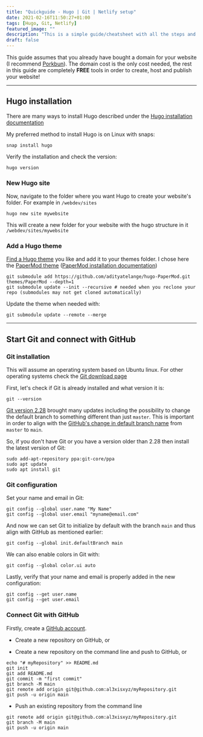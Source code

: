 ```yaml
---
title: "Quickguide - Hugo | Git | Netlify setup"
date: 2021-02-16T11:50:27+01:00
tags: [Hugo, Git, Netlify]
featured_image: ""
description: "This is a simple guide/cheatsheet with all the steps and commands to take you from nothing to a FREE published website with Hugo, GitHub and Netlify!"
draft: false
---
```


This guide assumes that you already have bought a domain for your website (I recommend [Porkbun](https://porkbun.com/products/domains)). The domain cost is the only cost needed, the rest in this guide are completely **FREE** tools in order to create, host and publish your website!

---

## Hugo installation

There are many ways to install Hugo described under the [Hugo installation documentation](https://gohugo.io/getting-started/installing)

My preferred method to install Hugo is on Linux with snaps:
```
snap install hugo
```

Verify the installation and check the version:
```
hugo version
```

### New Hugo site

Now, navigate to the folder where you want Hugo to create your website's folder. For example in `/webdev/sites`
```
hugo new site mywebsite
```

This will create a new folder for your website with the hugo structure in it `/webdev/sites/mywebsite`

### Add a Hugo theme

[Find a Hugo theme](https://themes.gohugo.io) you like and add it to your themes folder. I chose here the [PaperMod theme](https://themes.gohugo.io/hugo-papermod/) ([PaperMod installation documentation](https://github.com/adityatelange/hugo-PaperMod/wiki/Installation))

```
git submodule add https://github.com/adityatelange/hugo-PaperMod.git themes/PaperMod --depth=1
git submodule update --init --recursive # needed when you reclone your repo (submodules may not get cloned automatically)
```

Update the theme when needed with:

```
git submodule update --remote --merge
```

---

## Start Git and connect with GitHub

### Git installation

This will assume an operating system based on Ubuntu linux. For other operating systems check the [Git download page](https://git-scm.com/downloads)

First, let's check if Git is already installed and what version it is:
```
git --version
```

[Git version 2.28](https://github.blog/2020-07-27-highlights-from-git-2-28/) brought many updates including the possibility to change the default branch to something different than just `master`. This is important in order to align with the [GitHub's change in default branch name](https://github.com/github/renaming) from `master` to `main`. 

So, if you don't have Git or you have a version older than 2.28 then install the latest version of Git:

```
sudo add-apt-repository ppa:git-core/ppa
sudo apt update
sudo apt install git
```

### Git configuration

Set your name and email in Git:
```
git config --global user.name "My Name"
git config --global user.email "myname@email.com"
```

And now we can set Git to initialize by default with the branch `main` and thus align with GitHub as mentioned earlier:
```
git config --global init.defaultBranch main
```

We can also enable colors in Git with:
```
git config --global color.ui auto
```

Lastly, verify that your name and email is properly added in the new configuration:
```
git config --get user.name
git config --get user.email
```

### Connect Git with GitHub

Firstly, create a [GitHub account](https://github.com/join).

- Create a new repository on GitHub, or

- Create a new repository on the command line and push to GitHub, or
```
echo "# myRepository" >> README.md
git init
git add README.md
git commit -m "first commit"
git branch -M main
git remote add origin git@github.com:al3xisxyz/myRepository.git
git push -u origin main
```

- Push an existing repository from the command line
```
git remote add origin git@github.com:al3xisxyz/myRepository.git
git branch -M main
git push -u origin main
```
